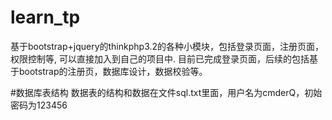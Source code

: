 # learn_tp

基于bootstrap+jquery的thinkphp3.2的各种小模块，包括登录页面，注册页面，权限控制等, 可以直接加入到自己的项目中.
目前已完成登录页面，后续的包括基于bootstrap的注册页，数据库设计，数据校验等。

#数据库表结构
数据表的结构和数据在文件sql.txt里面，用户名为cmderQ，初始密码为123456
